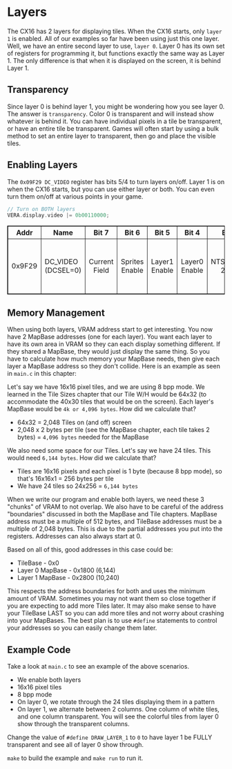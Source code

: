 # Layers
The CX16 has 2 layers for displaying tiles. When the CX16 starts, only `layer 1` is enabled. All of our examples so far have been using just this one layer. Well, we have an entire second layer to use, `layer 0`. Layer 0 has its own set of registers for programming it, but functions exactly the same way as Layer 1. The only difference is that when it is displayed on the screen, it is behind Layer 1.

## Transparency
Since layer 0 is behind layer 1, you might be wondering how you see layer 0. The answer is `transparency`. Color 0 is transparent and will instead show whatever is behind it. You can have individual pixels in a tile be transparent, or have an entire tile be transparent. Games will often start by using a bulk method to set an entire layer to transparent, then go and place the visible tiles.

## Enabling Layers
The `0x09F29 DC_VIDEO` register has bits 5/4 to turn layers on/off. Layer 1 is on when the CX16 starts, but you can use either layer or both. You can even turn them on/off at various points in your game.

```C
// Turn on BOTH layers
VERA.display.video |= 0b00110000;
```

<table>
<thead>
    <tr>
		<th>Addr</th>
		<th>Name</th>
		<th>Bit&nbsp;7</th>
		<th>Bit&nbsp;6</th>
		<th>Bit&nbsp;5 </th>
		<th>Bit&nbsp;4</th>
		<th>Bit&nbsp;3 </th>
		<th>Bit&nbsp;2</th>
		<th>Bit&nbsp;1 </th>
		<th>Bit&nbsp;0</th>
	</tr>
</thead>
<tbody>
	<tr>
		<td>0x9F29</td>
		<td>DC_VIDEO (DCSEL=0)</td>
		<td colspan="1" align="center">Current Field</td>
		<td colspan="1" align="center">Sprites Enable</td>
		<td colspan="1" align="center">Layer1 Enable</td>
		<td colspan="1" align="center">Layer0 Enable</td>
		<td colspan="1" align="center">NTSC/RGB: 240P</td>
		<td colspan="1" align="center">NTSC: Chroma Disable / RGB: HV Sync </td>
		<td colspan="2" align="center">Output Mode</td>
	</tr>
</tbody>
</table>

## Memory Management
When using both layers, VRAM address start to get interesting. You now have 2 MapBase addresses (one for each layer). You want each layer to have its own area in VRAM so they can each display something different. If they shared a MapBase, they would just display the same thing. So you have to calculate how much memory your MapBase needs, then give each layer a MapBase address so they don't collide. Here is an example as seen in `main.c` in this chapter:

Let's say we have 16x16 pixel tiles, and we are using 8 bpp mode. We learned in the Tile Sizes chapter that our Tile W/H would be 64x32 (to accommodate the 40x30 tiles that would be on the screen). Each layer's MapBase would be `4k or 4,096 bytes`. How did we calculate that?

- 64x32 = 2,048 Tiles on (and off) screen
- 2,048 x 2 bytes per tile (see the MapBase chapter, each tile takes 2 bytes) = `4,096 bytes` needed for the MapBase

We also need some space for our Tiles. Let's say we have 24 tiles. This would need `6,144 bytes`. How did we calculate that?
- Tiles are 16x16 pixels and each pixel is 1 byte (because 8 bpp mode), so that's 16x16x1 = 256 bytes per tile
- We have 24 tiles so 24x256 = `6,144 bytes`

When we write our program and enable both layers, we need these 3 "chunks" of VRAM to not overlap. We also have to be careful of the address "boundaries" discussed in both the MapBase and Tile chapters. MapBase address must be a multiple of 512 bytes, and TileBase addresses must be a multiple of 2,048 bytes. This is due to the partial addresses you put into the registers. Addresses can also always start at 0.

Based on all of this, good addresses in this case could be:
- TileBase - 0x0
- Layer 0 MapBase - 0x1800 (6,144)
- Layer 1 MapBase - 0x2800 (10,240)

This respects the address boundaries for both and uses the minimum amount of VRAM. Sometimes you may not want them so close together if you are expecting to add more Tiles later. It may also make sense to have your TileBase LAST so you can add more tiles and not worry about crashing into your MapBases. The best plan is to use `#define` statements to control your addresses so you can easily change them later.

## Example Code
Take a look at `main.c` to see an example of the above scenarios.
- We enable both layers
- 16x16 pixel tiles
- 8 bpp mode
- On layer 0, we rotate through the 24 tiles displaying them in a pattern
- On layer 1, we alternate between 2 columns. One column of white tiles, and one column transparent. You will see the colorful tiles from layer 0 show through the transparent columns.

Change the value of `#define DRAW_LAYER_1` to `0` to have layer 1 be FULLY transparent and see all of layer 0 show through.

`make` to build the example and `make run` to run it.


<style>
table, th, td {
  border: 1px solid;
}
</style>